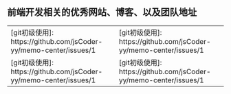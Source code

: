 ## 前端开发相关的优秀网站、博客、以及团队地址
<table>
  <tr>
    <td>[git初级使用]: https://github.com/jsCoder-yy/memo-center/issues/1 </td>
    <td>[git初级使用]: https://github.com/jsCoder-yy/memo-center/issues/1 </td>
  </tr>
  <tr>
    <td>[git初级使用]: https://github.com/jsCoder-yy/memo-center/issues/1 </td>
    <td>[git初级使用]: https://github.com/jsCoder-yy/memo-center/issues/1 </td>
  </tr>
</table>